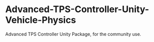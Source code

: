 # Advanced-TPS-Controller-Unity-Vehicle-Physics
Advanced TPS Controller Unity Package, for the community use.
